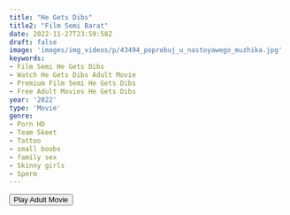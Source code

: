 ```yaml
---
title: "He Gets Dibs"
title2: "Film Semi Barat"
date: 2022-11-27T23:59:58Z
draft: false
image: 'images/img_videos/p/43494_poprobuj_u_nastoyawego_muzhika.jpg'
keywords:
- Film Semi He Gets Dibs
- Watch He Gets Dibs Adult Movie
- Premium Film Semi He Gets Dibs
- Free Adult Movies He Gets Dibs
year: '2022'
type: 'Movie'
genre:
- Porn HD
- Team Skeet
- Tattoo
- small boobs
- family sex
- Skinny girls
- Sperm
---
```


<div class="d-g gg-5 ai-c">
<button onclick="window.open('?ero=films/summer-vixen-he-gets-dibs','_blank')">Play Adult Movie</button>
</div>